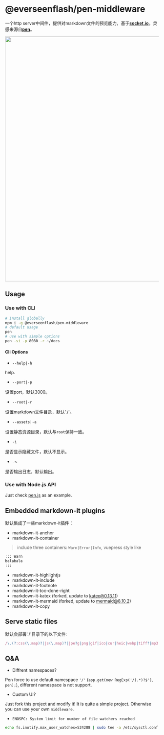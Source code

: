 # @everseenflash/pen-middleware

一个http server中间件，提供对markdown文件的预览能力，基于[**socket.io**](https://socket.io/)。灵感来源自[**pen**](https://github.com/utatti/pen)。

<image src="./demo.gif" width="800">

## Usage

### Use with CLI

```bash
# install globally
npm i -g @everseenflash/pen-middleware
# default usage
pen
# use with simple options
pen -si -p 8080 -r ~/docs
```

#### Cli Options

+ `--help|-h`

help.

+ `--port|-p`

设置port，默认3000。

+ `--root|-r`

设置markdown文件目录，默认'./'。

+ `--assets|-a`

设置静态资源目录，默认与`root`保持一致。

+ `-i`

是否显示隐藏文件，默认不显示。

+ `-s`

是否输出日志，默认输出。

### Use with Node.js API

Just check [pen.js](./pen.js) as an example.

## Embedded markdown-it plugins

默认集成了一些markdown-it插件：

+ markdown-it-anchor
+ markdown-it-container

> include three containers: `Warn|Error|Info`, vuepress style like

```md
::: Warn
balabala
:::
```

+ markdown-it-highlightjs
+ markdown-it-include
+ markdown-it-footnote
+ markdown-it-toc-done-right
+ markdown-it-katex (forked, update to katex@0.13.11)
+ markdown-it-mermaid (forked, update to mermaid@8.10.2)
+ markdown-it-copy

## Serve static files

默认会部署'./'目录下的以下文件:

```js
/\.(?:css(\.map)?|js(\.map)?|jpe?g|png|gif|ico|cur|heic|webp|tiff?|mp3|m4a|aac|ogg|midi?|wav|mp4|mov|webm|mpe?g|avi|ogv|flv|wmv)$/
```

## Q&A

+ Diffrent namespaces?

Pen force to use default namespace `'/'` (`app.get(new RegExp('/(.*)?$'), pen);`), different namespace is not support.

+ Custom UI?

Just fork this project and modify it! It is quite a simple project. Otherwise you can use your own `middleware`.

+ `ENOSPC: System limit for number of file watchers reached`

```bash
echo fs.inotify.max_user_watches=524288 | sudo tee -a /etc/sysctl.conf && sudo sysctl -p
```
